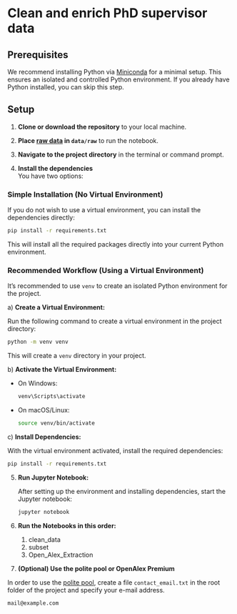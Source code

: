 # Clean and enrich PhD supervisor data

## Prerequisites

We recommend installing Python via [Miniconda](https://docs.conda.io/en/latest/miniconda.html) for a minimal setup. This ensures an isolated and controlled Python environment. If you already have Python installed, you can skip this step.

## Setup

1. **Clone or download the repository** to your local machine.

2. **Place [raw data](data/raw/README.md) in `data/raw`** to run the notebook.

3. **Navigate to the project directory** in the terminal or command prompt.

4. **Install the dependencies**  
   You have two options:

### Simple Installation (No Virtual Environment)
   If you do not wish to use a virtual environment, you can install the dependencies directly:
   
   ```bash
   pip install -r requirements.txt
   ```

   This will install all the required packages directly into your current Python environment.

### Recommended Workflow (Using a Virtual Environment)
   It’s recommended to use `venv` to create an isolated Python environment for the project.

   a) **Create a Virtual Environment:**

   Run the following command to create a virtual environment in the project directory:
   
   ```bash
   python -m venv venv
   ```

   This will create a `venv` directory in your project.

   b) **Activate the Virtual Environment:**

   - On Windows:
   
     ```bash
     venv\Scripts\activate
     ```

   - On macOS/Linux:
   
     ```bash
     source venv/bin/activate
     ```

   c) **Install Dependencies:**

   With the virtual environment activated, install the required dependencies:
   
   ```bash
   pip install -r requirements.txt
   ```

5. **Run Jupyter Notebook:**

   After setting up the environment and installing dependencies, start the Jupyter notebook:
   
   ```bash
   jupyter notebook
   ```

6. **Run the Notebooks in this order:**
   
   1. clean_data
   2. subset
   3. Open_Alex_Extraction

6. **(Optional) Use the polite pool or OpenAlex Premium**

In order to use the [polite pool](https://docs.openalex.org/how-to-use-the-api/rate-limits-and-authentication#the-polite-pool), create a file `contact_email.txt` in the root folder of the project and specify your e-mail address.

```contact_email.txt
mail@example.com
```